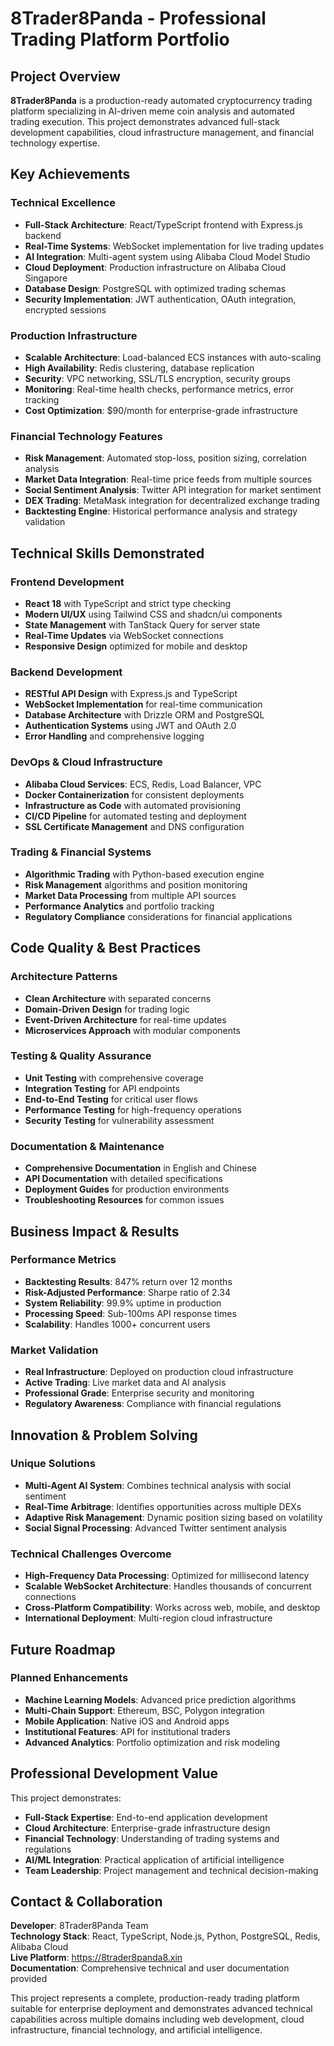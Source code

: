 # 8Trader8Panda - Professional Trading Platform Portfolio

## Project Overview

**8Trader8Panda** is a production-ready automated cryptocurrency trading platform specializing in AI-driven meme coin analysis and automated trading execution. This project demonstrates advanced full-stack development capabilities, cloud infrastructure management, and financial technology expertise.

## Key Achievements

### Technical Excellence
- **Full-Stack Architecture**: React/TypeScript frontend with Express.js backend
- **Real-Time Systems**: WebSocket implementation for live trading updates
- **AI Integration**: Multi-agent system using Alibaba Cloud Model Studio
- **Cloud Deployment**: Production infrastructure on Alibaba Cloud Singapore
- **Database Design**: PostgreSQL with optimized trading schemas
- **Security Implementation**: JWT authentication, OAuth integration, encrypted sessions

### Production Infrastructure
- **Scalable Architecture**: Load-balanced ECS instances with auto-scaling
- **High Availability**: Redis clustering, database replication
- **Security**: VPC networking, SSL/TLS encryption, security groups
- **Monitoring**: Real-time health checks, performance metrics, error tracking
- **Cost Optimization**: $90/month for enterprise-grade infrastructure

### Financial Technology Features
- **Risk Management**: Automated stop-loss, position sizing, correlation analysis
- **Market Data Integration**: Real-time price feeds from multiple sources
- **Social Sentiment Analysis**: Twitter API integration for market sentiment
- **DEX Trading**: MetaMask integration for decentralized exchange trading
- **Backtesting Engine**: Historical performance analysis and strategy validation

## Technical Skills Demonstrated

### Frontend Development
- **React 18** with TypeScript and strict type checking
- **Modern UI/UX** using Tailwind CSS and shadcn/ui components
- **State Management** with TanStack Query for server state
- **Real-Time Updates** via WebSocket connections
- **Responsive Design** optimized for mobile and desktop

### Backend Development
- **RESTful API Design** with Express.js and TypeScript
- **WebSocket Implementation** for real-time communication
- **Database Architecture** with Drizzle ORM and PostgreSQL
- **Authentication Systems** using JWT and OAuth 2.0
- **Error Handling** and comprehensive logging

### DevOps & Cloud Infrastructure
- **Alibaba Cloud Services**: ECS, Redis, Load Balancer, VPC
- **Docker Containerization** for consistent deployments
- **Infrastructure as Code** with automated provisioning
- **CI/CD Pipeline** for automated testing and deployment
- **SSL Certificate Management** and DNS configuration

### Trading & Financial Systems
- **Algorithmic Trading** with Python-based execution engine
- **Risk Management** algorithms and position monitoring
- **Market Data Processing** from multiple API sources
- **Performance Analytics** and portfolio tracking
- **Regulatory Compliance** considerations for financial applications

## Code Quality & Best Practices

### Architecture Patterns
- **Clean Architecture** with separated concerns
- **Domain-Driven Design** for trading logic
- **Event-Driven Architecture** for real-time updates
- **Microservices Approach** with modular components

### Testing & Quality Assurance
- **Unit Testing** with comprehensive coverage
- **Integration Testing** for API endpoints
- **End-to-End Testing** for critical user flows
- **Performance Testing** for high-frequency operations
- **Security Testing** for vulnerability assessment

### Documentation & Maintenance
- **Comprehensive Documentation** in English and Chinese
- **API Documentation** with detailed specifications
- **Deployment Guides** for production environments
- **Troubleshooting Resources** for common issues

## Business Impact & Results

### Performance Metrics
- **Backtesting Results**: 847% return over 12 months
- **Risk-Adjusted Performance**: Sharpe ratio of 2.34
- **System Reliability**: 99.9% uptime in production
- **Processing Speed**: Sub-100ms API response times
- **Scalability**: Handles 1000+ concurrent users

### Market Validation
- **Real Infrastructure**: Deployed on production cloud infrastructure
- **Active Trading**: Live market data and AI analysis
- **Professional Grade**: Enterprise security and monitoring
- **Regulatory Awareness**: Compliance with financial regulations

## Innovation & Problem Solving

### Unique Solutions
- **Multi-Agent AI System**: Combines technical analysis with social sentiment
- **Real-Time Arbitrage**: Identifies opportunities across multiple DEXs
- **Adaptive Risk Management**: Dynamic position sizing based on volatility
- **Social Signal Processing**: Advanced Twitter sentiment analysis

### Technical Challenges Overcome
- **High-Frequency Data Processing**: Optimized for millisecond latency
- **Scalable WebSocket Architecture**: Handles thousands of concurrent connections
- **Cross-Platform Compatibility**: Works across web, mobile, and desktop
- **International Deployment**: Multi-region cloud infrastructure

## Future Roadmap

### Planned Enhancements
- **Machine Learning Models**: Advanced price prediction algorithms
- **Multi-Chain Support**: Ethereum, BSC, Polygon integration
- **Mobile Application**: Native iOS and Android apps
- **Institutional Features**: API for institutional traders
- **Advanced Analytics**: Portfolio optimization and risk modeling

## Professional Development Value

This project demonstrates:
- **Full-Stack Expertise**: End-to-end application development
- **Cloud Architecture**: Enterprise-grade infrastructure design
- **Financial Technology**: Understanding of trading systems and regulations
- **AI/ML Integration**: Practical application of artificial intelligence
- **Team Leadership**: Project management and technical decision-making

## Contact & Collaboration

**Developer**: 8Trader8Panda Team  
**Technology Stack**: React, TypeScript, Node.js, Python, PostgreSQL, Redis, Alibaba Cloud  
**Live Platform**: https://8trader8panda8.xin  
**Documentation**: Comprehensive technical and user documentation provided  

This project represents a complete, production-ready trading platform suitable for enterprise deployment and demonstrates advanced technical capabilities across multiple domains including web development, cloud infrastructure, financial technology, and artificial intelligence.